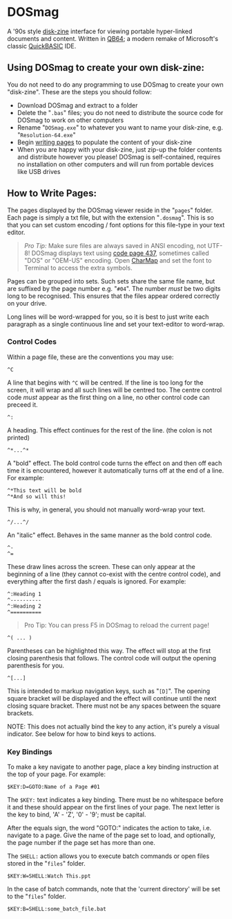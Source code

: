 # DOSmag #

A '90s style [disk-zine](https://en.wikipedia.org/wiki/Disk_magazine) interface for viewing portable hyper-linked documents and content. Written in [QB64](http://www.qb64.net/); a modern remake of Microsoft's classic [QuickBASIC](https://en.wikipedia.org/wiki/QuickBASIC) IDE.

## Using DOSmag to create your own disk-zine: ##

You do not need to do any programming to use DOSmag to create your own "disk-zine". These are the steps you should follow:

- Download DOSmag and extract to a folder
- Delete the "`.bas`" files; you do not need to distribute the source code for DOSmag to work on other computers
- Rename "`DOSmag.exe`" to whatever you want to name your disk-zine, e.g. "`Resolution-64.exe`"
- Begin [writing pages](#how-to-write-pages) to populate the content of your disk-zine
- When you are happy with your disk-zine, just zip-up the folder contents and distribute however you please! DOSmag is self-contained, requires no installation on other computers and will run from portable devices like USB drives

## How to Write Pages: ##

The pages displayed by the DOSmag viewer reside in the "`pages`" folder. Each page is simply a txt file, but with the extension "`.dosmag`". This is so that you can set custom encoding / font options for this file-type in your text editor.

> _Pro Tip:_ Make sure files are always saved in ANSI encoding, not UTF-8! DOSmag displays text using [code page 437](https://en.wikipedia.org/wiki/Code_page_437), sometimes called "DOS" or "OEM-US" encoding. Open [CharMap](https://en.wikipedia.org/wiki/Character_Map_(Windows)) and set the font to Terminal to access the extra symbols. 

Pages can be grouped into sets. Such sets share the same file name, but are suffixed by the page number e.g. "`#04`". The number *must* be two digits long to be recognised. This ensures that the files appear ordered correctly on your drive.

Long lines will be word-wrapped for you, so it is best to just write each paragraph as a single continuous line and set your text-editor to word-wrap.

### Control Codes ###

Within a page file, these are the conventions you may use:

```
^C
```

A line that begins with `^C` will be centred. If the line is too long for the screen, it will wrap and all such lines will be centred too. The centre control code *must* appear as the first thing on a line, no other control code can preceed it.

```
^:
```

A heading. This effect continues for the rest of the line. (the colon is not printed)

```
^*...^*
```

A "bold" effect. The bold control code turns the effect on and then off each time it is encountered, however it automatically turns off at the end of a line. For example:

```
^*This text will be bold
^*And so will this!
```

This is why, in general, you should not manually word-wrap your text.

```
^/...^/
```

An "italic" effect. Behaves in the same manner as the bold control code.

```
^-
^=
```

These draw lines across the screen. These can only appear at the beginning of a line (they cannot co-exist with the centre control code), and everything after the first dash / equals is ignored. For example:

```
^:Heading 1
^----------
^:Heading 2
^==========
```

> Pro Tip: You can press F5 in DOSmag to reload the current page!

```
^( ... )
```

Parentheses can be highlighted this way. The effect will stop at the first closing parenthesis that follows. The control code will output the opening parenthesis for you.

```
^[...]
```

This is intended to markup navigation keys, such as "`[D]`". The opening square bracket will be displayed and the effect will continue until the next closing square bracket. There must not be any spaces between the square brackets.

NOTE: This does not actually bind the key to any action, it's purely a visual indicator. See below for how to bind keys to actions.

### Key Bindings ###

To make a key navigate to another page, place a key binding instruction at the top of your page. For example:

```
$KEY:D=GOTO:Name of a Page #01
```

The `$KEY:` text indicates a key binding. There must be no whitespace before it and these should appear on the first lines of your page. The next letter is the key to bind, 'A' - 'Z', '0' - '9'; must be capital.

After the equals sign, the word "GOTO:" indicates the action to take, i.e. navigate to a page. Give the name of the page set to load, and optionally, the page number if the page set has more than one.

The `SHELL:` action allows you to execute batch commands or open files stored in the "`files`" folder.

```
$KEY:W=SHELL:Watch This.ppt
```

In the case of batch commands, note that the 'current directory' will be set to the "`files`" folder.

```
$KEY:B=SHELL:some_batch_file.bat
```
